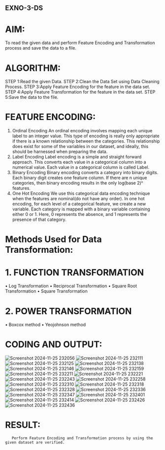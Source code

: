 ## EXNO-3-DS

# AIM:
To read the given data and perform Feature Encoding and Transformation process and save the data to a file.

# ALGORITHM:
STEP 1:Read the given Data.
STEP 2:Clean the Data Set using Data Cleaning Process.
STEP 3:Apply Feature Encoding for the feature in the data set.
STEP 4:Apply Feature Transformation for the feature in the data set.
STEP 5:Save the data to the file.

# FEATURE ENCODING:
1. Ordinal Encoding
An ordinal encoding involves mapping each unique label to an integer value. This type of encoding is really only appropriate if there is a known relationship between the categories. This relationship does exist for some of the variables in our dataset, and ideally, this should be harnessed when preparing the data.
2. Label Encoding
Label encoding is a simple and straight forward approach. This converts each value in a categorical column into a numerical value. Each value in a categorical column is called Label.
3. Binary Encoding
Binary encoding converts a category into binary digits. Each binary digit creates one feature column. If there are n unique categories, then binary encoding results in the only log(base 2)ⁿ features.
4. One Hot Encoding
We use this categorical data encoding technique when the features are nominal(do not have any order). In one hot encoding, for each level of a categorical feature, we create a new variable. Each category is mapped with a binary variable containing either 0 or 1. Here, 0 represents the absence, and 1 represents the presence of that category.

# Methods Used for Data Transformation:
  # 1. FUNCTION TRANSFORMATION
• Log Transformation
• Reciprocal Transformation
• Square Root Transformation
• Square Transformation
  # 2. POWER TRANSFORMATION
• Boxcox method
• Yeojohnson method

# CODING AND OUTPUT:

![Screenshot 2024-11-25 232056](https://github.com/user-attachments/assets/cc26b9b7-8399-4887-be2c-8550a1b8da91)
![Screenshot 2024-11-25 232111](https://github.com/user-attachments/assets/3475d1e2-69da-415f-8148-f2a1c7ce769c)
![Screenshot 2024-11-25 232125](https://github.com/user-attachments/assets/bca634c2-c04f-4238-9dec-4fb8aee2a034)
![Screenshot 2024-11-25 232138](https://github.com/user-attachments/assets/a748e6ca-d58b-49a2-8934-6b7ab07f2ebe)
![Screenshot 2024-11-25 232146](https://github.com/user-attachments/assets/be5bf465-1b58-4afd-b3c7-d7369484806c)
![Screenshot 2024-11-25 232159](https://github.com/user-attachments/assets/db8652f7-14ac-40eb-966b-b5775fc03bc2)
![Screenshot 2024-11-25 232211](https://github.com/user-attachments/assets/631614fe-e7f9-4ace-b24d-339a589652c0)
![Screenshot 2024-11-25 232221](https://github.com/user-attachments/assets/221a6a7e-45be-4727-a325-93bb8684d785)
![Screenshot 2024-11-25 232243](https://github.com/user-attachments/assets/23da4c56-e5e9-4ad2-9293-acea36318e5b)
![Screenshot 2024-11-25 232258](https://github.com/user-attachments/assets/a40cb626-dee5-476e-b1cb-c335d4f8f598)
![Screenshot 2024-11-25 232310](https://github.com/user-attachments/assets/0d236521-b745-4097-a2ac-e105e203ef10)
![Screenshot 2024-11-25 232318](https://github.com/user-attachments/assets/564afd6f-c2a6-4c7c-9773-47b2eb0d0b3f)
![Screenshot 2024-11-25 232328](https://github.com/user-attachments/assets/945dd773-c856-4f05-a223-26ec114614d2)
![Screenshot 2024-11-25 232336](https://github.com/user-attachments/assets/724a150e-9d88-4e3c-9842-edd5fee613d7)
![Screenshot 2024-11-25 232347](https://github.com/user-attachments/assets/d577fb3c-afde-4ebf-8370-007ef54157b4)
![Screenshot 2024-11-25 232401](https://github.com/user-attachments/assets/9daf9a45-918e-4000-856e-17b39a42cf88)
![Screenshot 2024-11-25 232414](https://github.com/user-attachments/assets/18359fcd-6109-44ae-813b-386291a9ba58)
![Screenshot 2024-11-25 232426](https://github.com/user-attachments/assets/144c5fbf-5a4b-49ea-a7d9-fc5aeb0ad1ad)
![Screenshot 2024-11-25 232436](https://github.com/user-attachments/assets/84628ae7-3d3e-44ff-9570-9a079c3fb8e5)

# RESULT:
       Perform Feature Encoding and Transformation process by using the given dataset are verified.

       
